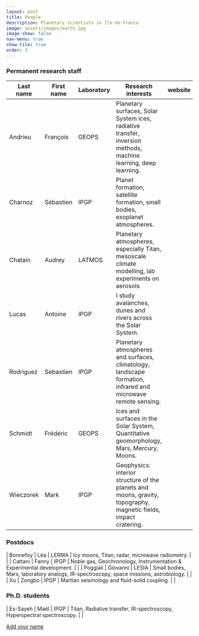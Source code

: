 ```yaml
---
layout: post
title: People
description: Planetary scientists in Ile-de-France
image: assets/images/earth.jpg
image-show: false
nav-menu: true
show-tile: true
order: 3
---
```


### Permanent research staff

| Last name | First name | Laboratory | Research interests | website |
| --------- | ---------- | ---------- | ------------------ | ------- |
| Andrieu     | François    | GEOPS       | Planetary surfaces, Solar System ices, radiative transfer, inversion methods, machine learning, deep learning. |  |
| Charnoz     | Sébastien    | IPGP       | Planet formation, satellite formation, small bodies, exoplanet atmospheres. |  |
| Chatain     | Audrey    | LATMOS       |  Planetary atmospheres, especially Titan, mesoscale climate modelling, lab experiments on aerosols |  |
| Lucas     | Antoine    | IPGP       | I study avalanches, dunes and rivers across the Solar System. | <a href="http://dralucas.geophysx.edu.eu.org"><i class="fa fa-external-link"></i></a> |
| Rodriguez  | Sebastien | IPGP | Planetary atmospheres and surfaces, climatology, landscape formation, infrared and microwave remote sensing. | |
| Schmidt | Frédéric | GEOPS | Ices and surfaces in the Solar System, Quantitative geomorphology, Mars, Mercury, Moons. | <a href="https://fredericschmidt.github.io/"><i class="fa fa-external-link"></i></a> |
| Wieczorek  | Mark | IPGP | Geophysics: interior structure of the planets and moons, gravity, topography, magnetic fields, impact cratering. | <a href="https://www.ipgp.fr/~mark.wieczorek"><i class="fa fa-external-link"></i></a> |

### Postdocs

| Bonnefoy | Léa | LERMA | Icy moons, Titan, radar, microwave radiometry. | |
| Cattani  | Fanny | IPGP | Noble gas, Geochronology, Instrumentation & Experimental development. | |
| Poggiali  | Giovanni | LESIA |  Small bodies, Mars, laboratory analogs, IR-spectroscopy, space missions, astrobiology. | <a href="https://www.giovannipoggiali.eu/"><i class="fa fa-external-link"></i></a> |
| Xu | Zongbo | IPGP | Martian seismology and fluid-solid coupling. |  |

### Ph.D. students

| Es-Sayeh  | Maël | IPGP | Titan, Radiative transfer, IR-spectroscopy, Hyperspectral spectroscopy. | <a href="https://www.ipgp.fr/annuaire/essayeh/"><i class="fa fa-external-link"></i></a> |

<a href="https://framaforms.org/ile-de-france-planetary-scientists-1672918633" class="button small">Add your name</a>
